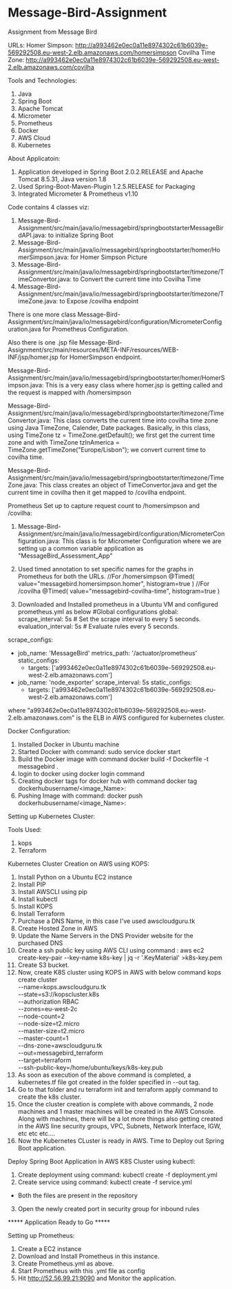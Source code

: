 # Message-Bird-Assignment
Assignment from Message Bird

URLs:
Homer Simpson: http://a993462e0ec0a11e8974302c61b6039e-569292508.eu-west-2.elb.amazonaws.com/homersimpson
Covilha Time Zone: http://a993462e0ec0a11e8974302c61b6039e-569292508.eu-west-2.elb.amazonaws.com/covilha

Tools and Technologies:
1. Java
2. Spring Boot
3. Apache Tomcat
4. Micrometer
5. Prometheus
6. Docker
7. AWS Cloud
8. Kubernetes

About Applicatoin:

1. Application developed in Spring Boot 2.0.2.RELEASE and Apache Tomcat 8.5.31, Java version 1.8
2. Used Spring-Boot-Maven-Plugin 1.2.5.RELEASE for Packaging
3. Integrated Micrometer & Prometheus v1.10

Code contains 4 classes viz: 
  1. Message-Bird-Assignment/src/main/java/io/messagebird/springbootstarterMessageBirdAPI.java: to initialize Spring Boot
  2. Message-Bird-Assignment/src/main/java/io/messagebird/springbootstarter/homer/HomerSimpson.java: for Homer Simpson Picture
  3. Message-Bird-Assignment/src/main/java/io/messagebird/springbootstarter/timezone/TimeConvertor.java: to Convert the current time into Covilha Time
  4. Message-Bird-Assignment/src/main/java/io/messagebird/springbootstarter/timezone/TimeZone.java: to Expose /covilha endpoint

There is one more class Message-Bird-Assignment/src/main/java/io/messagebird/configuration/MicrometerConfiguration.java for Prometheus Configuration.

Also there is one .jsp file Message-Bird-Assignment/src/main/resources/META-INF/resources/WEB-INF/jsp/homer.jsp for HomerSimpson endpoint.

Message-Bird-Assignment/src/main/java/io/messagebird/springbootstarter/homer/HomerSimpson.java:
This is a very easy class where homer.jsp is getting called and the request is mapped with /homersimpson

Message-Bird-Assignment/src/main/java/io/messagebird/springbootstarter/timezone/TimeConvertor.java:
This class converts the current time into covilha time zone using Java TimeZone, Calender, Date packages. Basically, in this class, using TimeZone tz = TimeZone.getDefault(); we first get the current time zone and with TimeZone tzInAmerica = TimeZone.getTimeZone("Europe/Lisbon"); we convert current time to covilha time.

Message-Bird-Assignment/src/main/java/io/messagebird/springbootstarter/timezone/TimeZone.java:
This class creates an object of TimeConvertor.java and get the current time in covilha then it get mapped to /covilha endpoint.

Prometheus Set up to capture request count to /homersimpson and /covilha:

1. Message-Bird-Assignment/src/main/java/io/messagebird/configuration/MicrometerConfiguration.java:
This class is for Micrometer Configuration where we are setting up a common variable application as "MessageBird_Assessment_App"

2. Used timed annotation to set specific names for the graphs in Prometheus for both the URLs.
   //For /homersimpson
   @Timed(
			value="messagebird.homersimpson.homer",
			histogram=true
	)
  //For /covilha
  @Timed(
			value="messagebird-covilha-time",
			histogram=true
	)
3. Downloaded and Installed prometheus in a Ubuntu VM and configured prometheus.yml as below
   #Global configurations
global:
  scrape_interval:     5s # Set the scrape interval to every 5 seconds.
  evaluation_interval: 5s # Evaluate rules every 5 seconds.

scrape_configs:
  - job_name: 'MessageBird'
    metrics_path: '/actuator/prometheus'
    static_configs:
      - targets: ['a993462e0ec0a11e8974302c61b6039e-569292508.eu-west-2.elb.amazonaws.com']
  - job_name: 'node_exporter'
    scrape_interval: 5s
    static_configs:
      - targets: ['a993462e0ec0a11e8974302c61b6039e-569292508.eu-west-2.elb.amazonaws.com']

where "a993462e0ec0a11e8974302c61b6039e-569292508.eu-west-2.elb.amazonaws.com" is the ELB in AWS configured for kubernetes cluster.

Docker Configuration:
1. Installed Docker in Ubuntu machine
2. Started Docker with command: sudo service docker start
3. Build the Docker image with command docker build -f Dockerfile -t messagebird .
4. login to docker using docker login command
5. Creating docker tags for docker hub with command docker tag <imageId> dockerhubusername/<image_Name>:<tag>
6. Pushing Image with command: docker push dockerhubusername/<image_Name>:<tag>
  
Setting up Kubernetes Cluster:

Tools Used:
1. kops
2. Terraform

Kubernetes Cluster Creation on AWS using KOPS:
1. Install Python on a Ubuntu EC2 instance
2. Install PIP
3. Install AWSCLI using pip
4. Install kubectl
5. Install KOPS
6. Install Terraform
7. Purchase a DNS Name, in this case I've used awscloudguru.tk
8. Create Hosted Zone in AWS
9. Update the Name Servers in the DNS Provider website for the purchased DNS
10. Create a ssh public key using AWS CLI using command : aws ec2 create-key-pair --key-name k8s-key | jq -r '.KeyMaterial' >k8s-key.pem
11. Create S3 bucket.
12. Now, create K8S cluster using KOPS in AWS with below command
    kops create cluster \
  --name=kops.awscloudguru.tk \
  --state=s3://kopscluster.k8s \
  --authorization RBAC \
  --zones=eu-west-2c \
  --node-count=2 \
  --node-size=t2.micro \
  --master-size=t2.micro \
  --master-count=1 \
  --dns-zone=awscloudguru.tk \
  --out=messagebird_terraform \
  --target=terraform \
  --ssh-public-key=/home/ubuntu/keys/k8s-key.pub
13. As soon as execution of the above command is completed, a kubernetes.tf file got created in the folder specified in --out tag.
14. Go to that folder and ru terraform init and terraform apply command to create the k8s cluster.
15. Once the cluster creation is complete with above commands, 2 node machines and 1 master machines will be created in the AWS Console. Along with machines, there will be a lot more things also getting created in the AWS line security groups, VPC, Subnets, Network Interface, IGW, etc etc etc....
16. Now the Kubernetes CLuster is ready in AWS. Time to Deploy out Spring Boot application.

Deploy Spring Boot Application in AWS K8S Cluster using kubectl:

1. Create deployment using command: kubectl create -f deployment.yml
2. Create service using command: kubectl create -f service.yml

* Both the files are present in the repository

3. Open the newly created port in security group for inbound rules

***** Application Ready to Go *****

Setting up Prometheus:

1. Create a EC2 instance
2. Download and Install Prometheus in this instance.
3. Create Prometheus.yml as above.
4. Start Prometheus with this .yml file as config
5. Hit http://52.56.99.21:9090 and Monitor the application.

  
